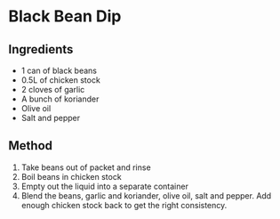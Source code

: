 # Black Bean Dip

## Ingredients

* 1 can of black beans
* 0.5L of chicken stock
* 2 cloves of garlic
* A bunch of koriander
* Olive oil
* Salt and pepper

## Method

1. Take beans out of packet and rinse
2. Boil beans in chicken stock
3. Empty out the liquid into a separate container
4. Blend the beans, garlic and koriander, olive oil, salt and pepper. Add enough chicken stock back to get the right consistency.
